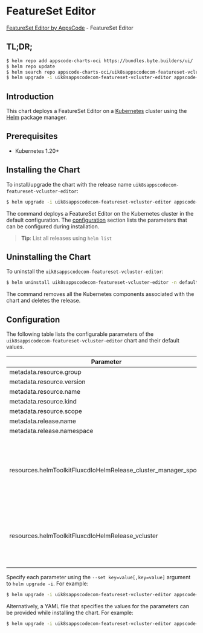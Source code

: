 # FeatureSet Editor

[FeatureSet Editor by AppsCode](https://byte.builders) - FeatureSet Editor

## TL;DR;

```bash
$ helm repo add appscode-charts-oci https://bundles.byte.builders/ui/
$ helm repo update
$ helm search repo appscode-charts-oci/uik8sappscodecom-featureset-vcluster-editor --version=v0.4.18
$ helm upgrade -i uik8sappscodecom-featureset-vcluster-editor appscode-charts-oci/uik8sappscodecom-featureset-vcluster-editor -n default --create-namespace --version=v0.4.18
```

## Introduction

This chart deploys a FeatureSet Editor on a [Kubernetes](http://kubernetes.io) cluster using the [Helm](https://helm.sh) package manager.

## Prerequisites

- Kubernetes 1.20+

## Installing the Chart

To install/upgrade the chart with the release name `uik8sappscodecom-featureset-vcluster-editor`:

```bash
$ helm upgrade -i uik8sappscodecom-featureset-vcluster-editor appscode-charts-oci/uik8sappscodecom-featureset-vcluster-editor -n default --create-namespace --version=v0.4.18
```

The command deploys a FeatureSet Editor on the Kubernetes cluster in the default configuration. The [configuration](#configuration) section lists the parameters that can be configured during installation.

> **Tip**: List all releases using `helm list`

## Uninstalling the Chart

To uninstall the `uik8sappscodecom-featureset-vcluster-editor`:

```bash
$ helm uninstall uik8sappscodecom-featureset-vcluster-editor -n default
```

The command removes all the Kubernetes components associated with the chart and deletes the release.

## Configuration

The following table lists the configurable parameters of the `uik8sappscodecom-featureset-vcluster-editor` chart and their default values.

|                           Parameter                            | Description |                                                                                                                                                                                                                                                                                                                                                                                                 Default                                                                                                                                                                                                                                                                                                                                                                                                  |
|----------------------------------------------------------------|-------------|----------------------------------------------------------------------------------------------------------------------------------------------------------------------------------------------------------------------------------------------------------------------------------------------------------------------------------------------------------------------------------------------------------------------------------------------------------------------------------------------------------------------------------------------------------------------------------------------------------------------------------------------------------------------------------------------------------------------------------------------------------------------------------------------------------|
| metadata.resource.group                                        |             | <code>ui.k8s.appscode.com</code>                                                                                                                                                                                                                                                                                                                                                                                                                                                                                                                                                                                                                                                                                                                                                                         |
| metadata.resource.version                                      |             | <code>v1alpha1</code>                                                                                                                                                                                                                                                                                                                                                                                                                                                                                                                                                                                                                                                                                                                                                                                    |
| metadata.resource.name                                         |             | <code>featuresets</code>                                                                                                                                                                                                                                                                                                                                                                                                                                                                                                                                                                                                                                                                                                                                                                                 |
| metadata.resource.kind                                         |             | <code>FeatureSet</code>                                                                                                                                                                                                                                                                                                                                                                                                                                                                                                                                                                                                                                                                                                                                                                                  |
| metadata.resource.scope                                        |             | <code>Cluster</code>                                                                                                                                                                                                                                                                                                                                                                                                                                                                                                                                                                                                                                                                                                                                                                                     |
| metadata.release.name                                          |             | <code>RELEASE-NAME</code>                                                                                                                                                                                                                                                                                                                                                                                                                                                                                                                                                                                                                                                                                                                                                                                |
| metadata.release.namespace                                     |             | <code>default</code>                                                                                                                                                                                                                                                                                                                                                                                                                                                                                                                                                                                                                                                                                                                                                                                     |
| resources.helmToolkitFluxcdIoHelmRelease_cluster_manager_spoke |             | <code>{"apiVersion":"helm.toolkit.fluxcd.io/v2beta2","kind":"HelmRelease","metadata":{"labels":{"app.kubernetes.io/component":"cluster-manager-spoke"},"name":"cluster-manager-spoke","namespace":"kubeops"},"spec":{"chart":{"spec":{"chart":"cluster-manager-spoke","sourceRef":{"kind":"HelmRepository","name":"appscode-charts-oci","namespace":"kubeops"},"version":"0.1.0"}},"dependsOn":[{"name":"vcluster"}],"install":{"crds":"CreateReplace","createNamespace":true,"remediation":{"retries":-1}},"interval":"5m","releaseName":"cluster-manager-spoke","storageNamespace":"open-cluster-management","targetNamespace":"open-cluster-management","timeout":"30m","upgrade":{"crds":"CreateReplace","remediation":{"retries":-1}}}}</code>                                                      |
| resources.helmToolkitFluxcdIoHelmRelease_vcluster              |             | <code>{"apiVersion":"helm.toolkit.fluxcd.io/v2beta2","kind":"HelmRelease","metadata":{"labels":{"app.kubernetes.io/component":"vcluster"},"name":"vcluster","namespace":"kubeops"},"spec":{"chart":{"spec":{"chart":"vcluster","sourceRef":{"kind":"HelmRepository","name":"appscode-charts-oci","namespace":"kubeops"},"version":"0.16.4"}},"install":{"crds":"CreateReplace","createNamespace":true,"remediation":{"retries":-1}},"interval":"5m","releaseName":"vcluster","storageNamespace":"open-cluster-management","targetNamespace":"open-cluster-management","timeout":"30m","upgrade":{"crds":"CreateReplace","remediation":{"retries":-1}},"values":{"sync":{"hoststorageclasses":{"enabled":true}},"telemetry":{"disabled":"true"},"vcluster":{"image":"rancher/k3s:v1.23.5-k3s1"}}}}</code> |


Specify each parameter using the `--set key=value[,key=value]` argument to `helm upgrade -i`. For example:

```bash
$ helm upgrade -i uik8sappscodecom-featureset-vcluster-editor appscode-charts-oci/uik8sappscodecom-featureset-vcluster-editor -n default --create-namespace --version=v0.4.18 --set metadata.resource.group=ui.k8s.appscode.com
```

Alternatively, a YAML file that specifies the values for the parameters can be provided while
installing the chart. For example:

```bash
$ helm upgrade -i uik8sappscodecom-featureset-vcluster-editor appscode-charts-oci/uik8sappscodecom-featureset-vcluster-editor -n default --create-namespace --version=v0.4.18 --values values.yaml
```
